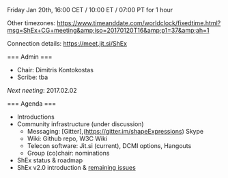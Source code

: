 Friday Jan 20th, 16:00 CET / 10:00 ET / 07:00 PT for 1 hour

Other timezones: https://www.timeanddate.com/worldclock/fixedtime.html?msg=ShEx+CG+meeting&amp;iso=20170120T16&amp;p1=37&amp;ah=1

Connection details: https://meet.jit.si/ShEx

=== Admin ===

 * Chair: Dimitris Kontokostas
 * Scribe: tba

*Next neeting*: 2017.02.02

=== Agenda ===

 * Introductions
 * Community infrastructure (under discussion)
   * Messaging: [Gitter],(https://gitter.im/shapeExpressions) Skype
   * Wiki: Github repo, W3C Wiki
   * Telecon software: Jit.si (current), DCMI options, Hangouts
   * Group (co)chair: nominations
 * ShEx status & roadmap
 * ShEx v2.0 introduction & [remaining issues](https://github.com/shexSpec/shex/issues?q=is%3Aopen+is%3Aissue+milestone%3A2.0)
